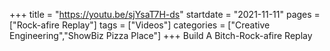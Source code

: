+++
title = "https://youtu.be/sjYsaT7H-ds"
startdate = "2021-11-11"
pages = ["Rock-afire Replay"]
tags = ["Videos"]
categories = ["Creative Engineering","ShowBiz Pizza Place"]
+++
Build A Bitch-Rock-afire Replay
